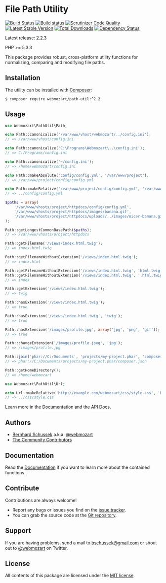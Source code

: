 File Path Utility
=================

[![Build Status](https://travis-ci.org/webmozart/path-util.svg?branch=master)](https://travis-ci.org/webmozart/path-util)
[![Build status](https://ci.appveyor.com/api/projects/status/d5uuypr6p162gpxf/branch/master?svg=true)](https://ci.appveyor.com/project/webmozart/path-util/branch/master)
[![Scrutinizer Code Quality](https://scrutinizer-ci.com/g/webmozart/path-util/badges/quality-score.png?b=master)](https://scrutinizer-ci.com/g/webmozart/path-util/?branch=master)
[![Latest Stable Version](https://poser.pugx.org/webmozart/path-util/v/stable.svg)](https://packagist.org/packages/webmozart/path-util)
[![Total Downloads](https://poser.pugx.org/webmozart/path-util/downloads.svg)](https://packagist.org/packages/webmozart/path-util)
[![Dependency Status](https://www.versioneye.com/php/webmozart:path-util/2.2.3/badge.svg)](https://www.versioneye.com/php/webmozart:path-util/2.2.3)

Latest release: [2.2.3](https://packagist.org/packages/webmozart/path-util#2.2.3)

PHP >= 5.3.3

This package provides robust, cross-platform utility functions for normalizing,
comparing and modifying file paths.

Installation
------------

The utility can be installed with [Composer]:

```
$ composer require webmozart/path-util:^2.2
```

Usage
-----

```php
use Webmozart\PathUtil\Path;

echo Path::canonicalize('/var/www/vhost/webmozart/../config.ini');
// => /var/www/vhost/config.ini

echo Path::canonicalize('C:\Programs\Webmozart\..\config.ini');
// => C:/Programs/config.ini

echo Path::canonicalize('~/config.ini');
// => /home/webmozart/config.ini

echo Path::makeAbsolute('config/config.yml', '/var/www/project');
// => /var/www/project/config/config.yml

echo Path::makeRelative('/var/www/project/config/config.yml', '/var/www/project/uploads');
// => ../config/config.yml

$paths = array(
    '/var/www/vhosts/project/httpdocs/config/config.yml',
    '/var/www/vhosts/project/httpdocs/images/banana.gif',
    '/var/www/vhosts/project/httpdocs/uploads/../images/nicer-banana.gif',
);

Path::getLongestCommonBasePath($paths);
// => /var/www/vhosts/project/httpdocs

Path::getFilename('/views/index.html.twig');
// => index.html.twig

Path::getFilenameWithoutExtension('/views/index.html.twig');
// => index.html

Path::getFilenameWithoutExtension('/views/index.html.twig', 'html.twig');
Path::getFilenameWithoutExtension('/views/index.html.twig', '.html.twig');
// => index

Path::getExtension('/views/index.html.twig');
// => twig

Path::hasExtension('/views/index.html.twig');
// => true

Path::hasExtension('/views/index.html.twig', 'twig');
// => true

Path::hasExtension('/images/profile.jpg', array('jpg', 'png', 'gif'));
// => true

Path::changeExtension('/images/profile.jpeg', 'jpg');
// => /images/profile.jpg

Path::join('phar://C:/Documents', 'projects/my-project.phar', 'composer.json');
// => phar://C:/Documents/projects/my-project.phar/composer.json

Path::getHomeDirectory();
// => /home/webmozart
```

```php
use Webmozart\PathUtil\Url;

echo Url::makeRelative('http://example.com/webmozart/css/style.css', 'http://example.com/webmozart/puli');
// => ../css/style.css
```

Learn more in the [Documentation] and the [API Docs].

Authors
-------

* [Bernhard Schussek] a.k.a. [@webmozart]
* [The Community Contributors]

Documentation
-------------

Read the [Documentation] if you want to learn more about the contained functions.

Contribute
----------

Contributions are always welcome!

* Report any bugs or issues you find on the [issue tracker].
* You can grab the source code at the [Git repository].

Support
-------

If you are having problems, send a mail to bschussek@gmail.com or shout out to
[@webmozart] on Twitter.

License
-------

All contents of this package are licensed under the [MIT license].

[Bernhard Schussek]: http://webmozarts.com
[The Community Contributors]: https://github.com/webmozart/path-util/graphs/contributors
[Composer]: https://getcomposer.org
[Documentation]: docs/usage.md
[API Docs]: https://webmozart.github.io/path-util/api/latest/class-Webmozart.PathUtil.Path.html
[issue tracker]: https://github.com/webmozart/path-util/issues
[Git repository]: https://github.com/webmozart/path-util
[@webmozart]: https://twitter.com/webmozart
[MIT license]: LICENSE
